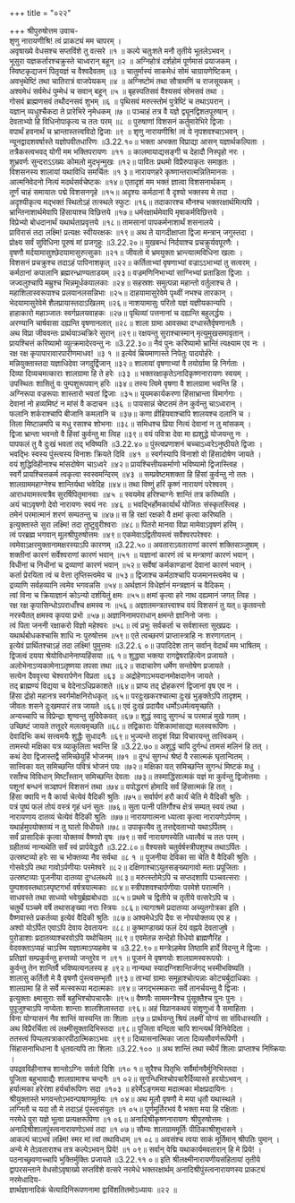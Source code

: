 +++
title = "०२२"

+++
श्रीपुरुषोत्तम उवाच-  
शृणु नारायणीश्रि! त्वं प्राकट्यं मम चापरम् ।  
अवृषाख्ये वेधसश्च सप्तविंशे तु वत्सरे ॥१ ॥
कल्पे चतुःशते मनौ तृतीये भूतलेऽभवन् ।  
भूसुरा यज्ञकर्तारश्चक्रुस्ते चाध्वरान् बहून् ॥२ ॥
अग्निहोत्रं दर्शहोमं पूर्णमासं प्रयाजकम् ।  
स्विष्टकृद्यजनं पितृयज्ञं च वैश्वदैवतम् ॥३ ॥
चातुर्मास्यं साकमेधं सोमं चाग्रायणेष्टिकम् ।  
अवभृथेष्टिं तथा चातिरात्रं वाजपेयकम् ॥४ ॥
अग्निष्टोमं तथा सौत्रामणिं च राजसूयकम् ।  
अश्वमेधं सर्वमेधं पुम्मेधं च सवान् बहून् ॥५ ॥
बृहस्पतिसवं वैश्यसवं सोमसवं तथा ।  
गोसवं ब्राह्मणसवं तथौदनसवं शुभम् ॥६ ॥
पृथिसवं मरुत्स्तोमं पुत्रेष्टिं च तथाऽपरान् ।  
यज्ञान् व्यधुश्चैकदा ते प्रारेभिरे नृमेधकम् ॥७ ॥
पञ्चाहं तत्र वै यज्ञे द्व्यूनद्विशतपूरुषान् ।  
देवताभ्यो हि विधिनोपाकृत्य च ततः परम् ॥८ ॥
पुरुषाणां विशसनं कर्तुमारेभिरे द्विजाः ।  
वपार्थं हवनार्थं च भ्रान्तास्तत्त्वविदो द्विजाः ॥९ ॥
शृणु नारायणीश्रि! त्वं ये नृपशवश्चाऽभवन् ।  
न्यूनद्वादशवर्षास्ते यज्ञोपवीतधारिणः ॥3.22.१०॥
भक्ता अभक्ता विप्राद्या आसन् यज्ञार्थकल्पिताः ।  
तत्रैकस्त्वभवद् योगी मम भक्तिपरायणः ॥११ ॥
कालमायाद्यसङ्गी च देहादौ निस्पृहो नरः ।  
शुभ्रवर्णः सुन्दराऽऽख्यः कोमलो मुदभृन्मुखः ॥१२॥
पावितः प्रथमो विप्रैरुपाकृतः समाहृतः ।  
विशसनस्य शालायां यथाविधि समर्चितः ॥१ ३॥
नारायणहरे कृष्णान्तरात्मन्नितिमानसः ।  
आत्मनिवेदनो नित्यं मदर्थसर्वचेष्टकः ॥१४॥
एतादृशं मम भक्तं ज्ञात्वा विशसनार्थकम् ।  
तूर्णं चाहं समायातः पद्मे विशसनगृहे ॥१५॥
अदृश्यः कर्मठानां वै दृश्यो भक्तस्य मे तदा ।  
अदृश्यीकृत्य मद्भक्तं स्थितोऽहं तत्स्थले स्फुटः ॥१६॥
तदाकारश्च मौनश्च भक्तरक्षार्थमित्यपि ।  
भ्रान्तिनाशार्थमेवापि हिंसायाश्च विछित्तये ॥१७॥
धर्मरक्षार्थमेवापि मृषाकर्मविछित्तये ।  
विप्रेभ्यो बोधदानार्थं यथार्थताप्रवृत्तये ॥१८॥
तामसानां पापकर्मनाशार्थं शसनालये ।  
प्राविरासं तदा लक्ष्मि! प्रत्यक्षः स्वीयरक्षकः ॥१९॥
अथ ते यागदीक्षाप्ता द्विजा मन्त्रान् जगुस्तदा ।  
प्रोक्ष्य सर्वं सुविधिना पूरुषं मां प्रजगृहुः ॥3.22.२०॥
मुखबन्धं निर्दयाश्च प्रचक्रुर्यवपूरणैः ।  
वृषणौ मर्दयामासुश्छेदयामासुरुत्सुकाः ॥२१॥
जीवतो मे भ्रमयुक्ता भ्रान्त्यात्मविधिना खलाः ।  
विशसनं प्रचक्रुश्च तदाऽहं पापिनाशकृत् ॥२२॥
कर्तिताभ्यां वृषणाभ्यां वज्राऽऽभाभ्यां तु सत्वरम् ।  
कर्मठानां कपालानि ब्रह्मरन्ध्राण्यताडयम् ॥२३॥
वज्रमणिनिभाभ्यां साग्निभ्यां प्रताडिता द्विजाः ।  
जज्वलुश्चापि मम्रुश्च भिन्नमूर्धकपालकाः ॥२४॥
सहस्रशः समुत्पन्ना महान्तो वर्तुलाश्च ते ।  
महाशिलास्वरूपाश्च प्रलयानलसन्निभाः ॥२५॥
दाहयामासुरेवेमे पृथ्वीं नभश्च तारकान् ।  
भेदयामासुरेवेमे शैलप्रायास्तदाऽखिलम् ॥२६॥
नाशयामासुः परितो यज्ञं यज्ञीयकान्यपि ।  
हाहाकारो महाञ्जातः स्वर्गप्रलयवाहकः ॥२७॥
पृथिव्यां पत्तनानां च दह्यन्ति बहुलर्द्धयः ।  
अरण्यानि चार्षवासा दह्यन्ति वृषणानलात् ॥२८॥
शाला ग्रामा आवसथा दग्धास्तैर्वृषणानलैः ।  
अथ विप्रा जीववन्तः प्रार्थयाञ्चक्रिरे सुरान् ॥२९॥
रक्षयन्तु सुराश्चास्मान् मृत्युमुखसमावृतान् ।  
प्रायश्चित्तं करिष्यामो व्युत्क्रमादेरवन्तु नः ॥3.22.३०॥
नैवं पुनः करिष्यामो भ्रान्तिं त्यक्ष्याम एव नः ।  
रक्ष रक्ष कृपापारावारपारीणमाधव! ॥३ १ ॥
इत्येवं म्रियमाणास्ते निपेतुः पादयोर्हरेः ।  
मन्नियुक्तास्तदा यज्ञाधिदेवा जगदुर्द्विजान् ॥३२॥
शालायां वृषणाभ्यां वै तयोर्ग्रामा हि निर्गताः ।  
दिव्या दिव्यचमत्काराः शालग्रामा हि ते हरेः ॥३३ ॥
भक्तरक्षाकृतेऽनादिकृष्णनारायणः स्वयम् ।  
उपस्थितः शासितुं वः पुम्पशुरूपवान् हरिः ॥३४॥
तस्य त्विमे वृषणा वै शालग्रामा भवन्ति हि ।  
अग्निरूपा वज्ररूपाः शास्तारो भवतां द्विजाः ॥३५॥
यूयमकार्यकरणा हिंसाभ्रान्ता विमार्गगाः ।  
देवानां नो हव्यमिष्टं न मांसं वै कदाचन ॥३६ ॥
पायसान्नं चेष्टतमं तेन कुर्वन्तु चाऽध्वरान् ।  
फलानि शर्कराश्चापि बीजानि कमलानि च ॥३७॥
कणा व्रीहियवाश्चापि शालयश्च दलानि च ।  
तिला मिष्टान्नमपि च मधु रसाश्च शोभनाः ॥३८॥
समिधश्च प्रिया नित्यं देवानां न तु मांसकम् ।  
द्विजा भ्रान्ता भवन्तो वै हिंसां कुर्वन्तु मा त्विह ॥३९॥
वयं पवित्रा देवा मा ह्यशुद्धे योजयन्तु नः ।  
पापफलं तु वै दुःखं भवतां तद् भविष्यति ॥3.22.४०॥
पुंस्त्वप्रणाशनं चच्चाऽध्वरेऽनुष्ठीयते द्विजाः ।  
भवद्भिः स्वस्य पुंस्त्वस्य विनाशः क्रियते दिवि ॥४१ ॥
स्वर्गस्यापि विनाशो वो हिंसादोषेण जायते ।  
वयं शुद्धिविहीनाश्च मांसदोषेण चाऽध्वरे ॥४२॥
प्रायश्चित्तीयकर्माणो भविष्यामो द्विजास्त्विह ।  
स्वर्गे प्रायश्चित्तकर्म त्वकृत्वा स्वस्वमन्दिरम् ॥४३ ॥
सम्प्रवेष्टमशक्ता हि हिंसां कुर्वन्तु नो ततः ।  
शालग्राममहाग्नेश्च शान्तिर्यथा भवेदिह ॥४४॥
तथा विष्णुं हरिं कृष्णं नारायणं परेश्वरम् ।  
आराधयामस्त्वत्रैव सुरर्षिपितृमानवाः ॥४५ ॥
स्वयमेव हरिश्चाग्नेः शान्तिं तत्र करिष्यति ।  
अयं चाऽवृषणो देवो नारायणः स्वयं नरः ॥४६ ॥
भवद्भिर्होमकार्यार्थं योजितः संस्कृतस्त्विह ।  
तमेनं परमात्मानं शरणं सम्पतन्तु च ॥४७॥
स हि रक्षां रक्षको वै क्षमां कृत्वा करिष्यति ।  
इत्युक्तास्ते सुरा लक्ष्मि! तदा तुष्टुवुरीश्वराः ॥४८॥
पितरो मानवा विप्रा मामेवाऽवृषणं हरिम् ।  
त्वं परब्रह्म भगवान् मूलश्रीपुरुषोत्तमः ॥४९॥
एकमेवाऽद्वितीयस्त्वं सर्वेश्वरपरेश्वरः ।  
त्वमेवाऽक्षरमुक्तानामक्षरस्याऽपि कारणम् ॥3.22.५०॥
अवताराऽवताराणां कारणं शक्तिसञ्जुषाम् ।  
शक्तीनां कारणं सर्वेश्वराणां कारणं भवान् ॥५१ ॥
यज्ञानां कारणं त्वं च मन्त्राणां कारणं भवान् ।  
विधीनां च निधीनां च द्रव्याणां कारणं भवान् ॥५२॥
सर्वेषां कर्मकाण्डानां देवानां कारणं भवान् ।  
कर्ता प्रेरयिता त्वं च वेत्ता तृप्तिस्त्वमेव च ॥५३॥
द्विजाश्च कर्मठाश्चापि यजमानस्त्वमेव च ।  
द्रव्याणि सर्वहव्यानि त्वमेव भगवन्नसि ॥५४॥
अर्थज्ञानं विधेर्ज्ञानं मन्त्रज्ञानं च वैदिकम् ।  
त्वां विना च क्रियाज्ञानं कोऽन्यो दर्शयितुं क्षमः ॥५५॥
क्षमां कृत्वा हरे नाथ दह्यमानं जगत् त्विह ।  
रक्ष रक्ष कृपासिन्धोऽपराधाँश्च क्षमस्व नः ॥५६॥
अज्ञातमन्त्रतत्त्वाश्च वयं विशसनं तु यत्॥
कृतवन्तो नरस्यैतत् क्षमस्व कृपया प्रभो ॥५७॥
अज्ञानिनामपराधान् क्षमन्ते ज्ञानिनो जनाः ।  
त्वं पिता जननी रक्षाकरो विज्ञो महेश्वरः ॥५८॥
त्वं प्रभुः सर्वकर्ता च सर्वशास्ता सुखप्रदः ।  
यथार्थबोधकश्चासि शाधि नः पुरुषोत्तम ॥५९॥
एते त्वच्छरणं प्राप्तास्त्राहि नः शरणागतान् ।  
इत्येवं प्रार्थितश्चाऽहं तदा लक्ष्मि! पुमुत्तमः ॥3.22.६ ०॥
उपादिदेश तान् सर्वान् वेदार्थं मम भाषितम् ।  
द्विजत्वं दयया श्रेयोविधानेनाप्यहिंसया ॥६ १॥
शुद्ध्या भक्त्या रागद्वेषराहित्येन प्रजायते ।  
अलोभेनाऽप्यकामेनाऽतृष्णया तपसा तथा ॥६२॥
सदाचारेण धर्मेण सन्तोषेण प्रजायते ।  
सत्येन दैववृत्त्या चेश्वरार्पणेन विप्रता ॥६३ ॥
अद्रोहेणाऽभयदानमोक्षदानेन जायते ।  
तद् ब्राह्मण्यं विद्यया च वेदेनाऽधिप्रकाशते ॥६४॥
प्राप्य तद् द्रोहकरणं द्विजानां वृष एव न ।  
हिंसा द्रोहो महानत्र स्वर्गमोक्षनिरोधकृत् ॥६५॥
परदुःखकरश्चात्मा दुःखं भुङ्क्तेऽपि तादृशम् ।  
जीवतः शसने दुःखमपारं तत्र जायते ॥६६॥
एवं दुःखं प्रदायैव धर्मोऽधर्मत्वमृच्छति ।  
अन्यच्चापि च विप्रेन्द्राः शृण्वन्तु सुविवेकवत् ॥६७॥
शुद्धं स्वादु सुगन्धं च परमान्नं मुखे गतम् ।  
उच्छिष्टं जायते तत्तूदरे मलत्वमृच्छति ॥६८॥
तद्विकाराः पेशिकामांसाद्या मलस्वरूपिणः ।  
देवादिभिः कथं सत्त्वमयैः शुद्धैः सुधादनैः ॥६९॥
भुज्यन्ते तादृशं विप्रा विचारयन्तु तात्त्विकम् ।  
तामस्यो मक्षिका यत्र व्याकुलिता भवन्ति हि ॥3.22.७०॥
अशुद्धं चापि दुर्गन्धं तामसं मलिनं हि तत् ।  
कथं देवा द्विजास्तद्वै समिच्छेयुर्हि भोजनम् ॥७१ ॥
दुग्धं सुगन्धं श्रेष्ठं वै रसात्मकं घृतान्वितम् ।  
सात्त्विका यत् समिच्छन्ति पवित्रं भोजनं पयः ॥७२॥
मक्षिका यत् समिच्छन्ति सुगन्धं मिष्टकं मधु ।  
रसाँश्च विविधान् मिष्टाँस्तान् समिच्छन्ति देवताः ॥७३॥
तस्माद्धिंसात्मकं यज्ञं मा कुर्वन्तु द्विजोत्तमाः ।  
पशूनां बन्धनं सञ्ज्ञपनं विशसनं तथा ॥७४॥
वपोद्धरणं होमादि सर्वं हिंसात्मकं हि तत् ।  
हिंसा क्वापि न वै कार्या चेत्येवं वैदिकी श्रुतिः ॥७५॥
सर्वार्पणं हरौ कार्यं चेति मे वैदिकी श्रुतिः ।  
पत्रं पुष्पं फलं तोयं वस्त्रं गृहं धनं सुतः ॥७६॥
सुता पत्नी पतिर्गौश्च क्षेत्रं सम्पत् स्वयं तथा ।  
नारायणाय दातव्यं चेत्येवं वैदिकी श्रुतिः ॥७७॥
नारायणात्मना ध्यात्वा कृत्वा नारायणेऽर्पणम् ।  
यथार्हमुपयोक्तव्यं न तु घातो विधीयते ॥७८॥
उपाकृत्यैव तु तत्तद्देवताभ्यो यथाऽर्पितम् ।  
सर्वं प्रासादिकं कृत्वा योक्तव्यं वैष्णवो वृषः ॥७९॥
सर्वं नारायणस्येति ध्यात्वैवं च ततः परम् ।  
ग्रहीतव्यं नान्यथेति सर्वं स्वं प्रार्पयेद्धरौ ॥3.22.८०॥
वैश्यसवे चतुर्वर्षस्त्रीपशुश्च तथाऽर्पितः ।  
उत्स्रष्टव्यो हरेः सा च भोक्तव्या नैव सर्वथा ॥८ १ ॥
पूजनीया देविका सा चेति वै वैदिकी श्रुतिः ।  
गोसवेऽपि तथा गावोऽर्पणीयाः परमेश्वरे ॥८२॥
दक्षिणाश्चाऽयुतसङ्ख्यागावो मताः प्रपूजिताः ।  
उत्स्रष्टव्याः पूजनीया दातव्या दुग्धलब्धये ॥८३॥
मरुत्स्तोमेऽपि च सप्तदशापि पञ्चवत्सराः ।  
पुम्पशवस्तथाऽस्पृष्टगर्भा वर्षत्रयात्मकाः ॥८४॥
स्त्रीपशवश्चार्पणीयाः परमेशे परात्मनि ।  
साधवस्ते तथा साध्व्यो भवेयुर्ब्रह्मबोधदाः ॥८५॥
प्रथमे च द्वितीये च तृतीये वत्सरेऽपि च ।  
चतुर्थे पञ्चमे वर्षे तथासङ्ख्या नराः स्त्रियः ॥८६॥
त्यागाश्रमे प्रदातव्या अच्युतगोत्रका इति ।  
वैष्णवास्ते प्रकर्तव्या इत्येवं वैदिकी श्रुतिः ॥८७॥
अश्वमेधेऽपि दैवः स नोपयोक्तव्य एव ह ।  
अश्वो योऽर्पित एवाऽपि देवाय देवतायनः ॥८८॥
कुष्माण्डाख्यं फलं देयं वह्नये देवताजुषे ।  
पुरोडाशाः प्रदातव्याश्चरवोऽपि यथोचितम् ॥८९॥
एवमेतन्न सन्देहो विधेयो ब्राह्मणैरिह ।  
वेदवक्ताऽप्यहं चाऽस्मि यज्ञात्माऽप्यहमेव च ॥3.22.९०॥
मन्त्रेऽहमेव तिष्ठामि हार्दे विदन्तु मे द्विजाः ।  
प्रतिज्ञां सम्प्रकुर्वन्तु हन्तव्यो जन्तुरेव न ॥९१ ॥
पूजनं मे वृषणयोः शालग्रामस्वरूपयोः ।  
कुर्वन्तु तेन शान्तिर्वै भविष्यत्यनलस्य ह ॥९२॥
नान्यथा स्यादग्निशान्तिर्जगद् भस्मीभविष्यति ।  
शालासु कर्तितौ मे वै वृषणौ पुंस्त्वसम्भृतौ ॥९३॥
ताभ्यां ग्रामाः समूहाश्चोत्पन्नाः कोट्यर्बुदाधिकाः ।  
शालग्रामा हि ते सर्वे मत्स्वरूपा मदात्मकाः ॥९४॥
जगद्भस्मकराः सर्वे तानर्चयन्तु वै द्विजाः ।  
इत्युक्ताः क्ष्मासुराः सर्वे बहुभिश्चोपचारकैः ॥९५॥
वैष्णवैः साममन्त्रैश्च पुंसूक्तैश्च पुनः पुनः ।  
पुपूजुश्चाऽपि नाप्येताः शान्ताः शालशिलास्तदा ॥९६॥
अहं विप्रानकथयं संशृणुध्वं वै समाहिताः ।  
विना योग्यासनं नैव शान्तिं यास्यन्ति ताः शिलाः ॥९७॥
प्रार्थयन्तु श्रियं लक्ष्मीं योग्यं सा संविधास्यति ।  
अथ विप्रैरर्चिता त्वं लक्ष्मीसूक्तादिभिस्तदा ॥९८॥
पूजिता वन्दिता चापि शान्त्यर्थं विनिवेदिता ।  
ततस्त्वं पिप्पलपत्राकारपीठात्मिकाऽभवः ॥९९॥
दिव्यासनात्मिका जाता दिव्यसौवर्णरूपिणी ।  
सिंहासनाभिधाना वै धृतवत्यपि ताः शिलाः ॥3.22.१०० ॥
अथ शान्तिं तथा स्थैर्यं शिलाः प्राप्ताश्च निष्क्रियाः ।  
उपद्रवविहीनाश्च शान्तोऽग्निः सर्वतो दिशि ॥१० १॥
सुरैश्च पितृभिः सर्वैर्मानवैर्मुनिभिस्तदा ।  
पूजिता बहुभावाद्यैः शालग्रामाश्च चन्दनैः ॥१ ०२॥
सुगन्धिभिश्चोपचारैर्दिव्यास्ते हरयोऽभवन् ।  
हर्यात्मका हरेरंशा हर्यर्चारूपिणः सदा ॥१०३ ॥
हरेर्मेऽङ्गमया मदात्मका मोक्षप्रदायिनः ।  
श्रीयुक्तास्ते भगवन्तोऽभवन्पाषाणमूर्तयः ॥१ ०४॥
अथ मूलौ वृषणौ मे मया धृतौ यथास्थले ।  
लग्नितौ च यदा तौ मे तदाऽहं पुंस्त्वसंयुतः ॥१ ०५॥
पूर्णमूर्तिरभवं वै भक्ता मया हि रक्षिताः ।  
नरमेधे पुरा यज्ञे भूत्वा प्रत्यक्षरूपिणा ॥१ ०६॥
अनादिश्रीकृष्णनारायणः श्रीपुरुषोत्तमः ।  
अनादिश्रीशालपुंस्त्वनारायणोऽभवं तदा ॥१ ०७॥
सौम्यः शालग्राममूर्तिः पीठिकाश्रीशुभासने ।  
आकल्पं चाऽभवं लक्ष्मि! स्मर मां त्वां तथाविधाम् ॥१ ०८॥
अवसंश्च त्वया साकं मूर्तिमान् श्रीपतिः पुमान् ।  
अन्ये मे तेऽवताराश्च तत्र कल्पेऽभवन् प्रिये! ॥१ ०९॥
सर्वान् वेद्मि यथाकार्यमवतारान् हि मे प्रिये! ।  
पठनाच्छ्रवणाच्चापि भुक्तिर्मुक्तिः प्रजायते ॥3.22.११ ०॥
इति श्रीलक्ष्मीनारायणीयसंहितायां तृतीये द्वापरसन्ताने वेधसोऽवृषाख्ये सप्तविंशे वत्सरे नरमेधे भक्तरक्षार्थम् अनादिश्रीपुंस्त्वनारायणस्य प्राकट्यं नरमेधादिय-  
ज्ञार्थज्ञानादिकं चेत्यादिनिरूपणनामा द्वाविंशतितमोऽध्यायः ॥२२ ॥
    
